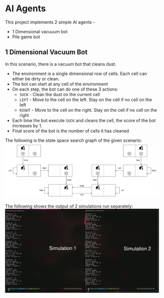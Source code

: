 # AI Agents

This project implements 2 simple AI agents -

-   1 Dimensional vacuuum bot
-   Pile game bot

## 1 Dimensional Vacuum Bot

In this scenario, there is a vacuum bot that cleans dust.

-   The environment is a single dimensional row of cells. Each cell can either be
    dirty or clean.
-   The bot can start at any cell of the environment
-   On each step, the bot can do one of these 3 actions:
    -   `SUCK` - Clean the dust on the current cell
    -   `LEFT` - Move to the cell on the left. Stay on the cell if no cell on the left
    -   `RIGHT` - Move to the cell on the right. Stay on the cell if no cell on the right
-   Each time the bot execute `SUCK` and cleans the cell, the score of the bot
    increases by 1.
-   Final score of the bot is the number of cells it has cleaned

The following is the state space search graph of the given scenario:
![Vacuum State Space Graph][vacuum-state-space]

The following shows the output of 2 simulations run separately:
![Vacuum Simulation Screenhot][vacuum-ss]

[vacuum-state-space]: images/VacuumAgentStateSpace.png
[vacuum-ss]: images/vacuuum-ss.png
